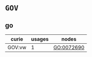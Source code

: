 # `GOV`

## go

| curie   |   usages | nodes                                           |
|---------|----------|-------------------------------------------------|
| GOV:vw  |        1 | [GO:0072690](https://bioregistry.io/GO:0072690) |

